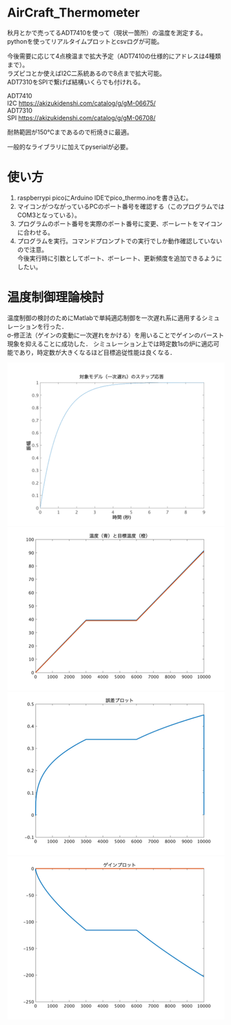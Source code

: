 # AirCraft_Thermometer

秋月とかで売ってるADT7410を使って（現状一箇所）の温度を測定する。  
pythonを使ってリアルタイムプロットとcsvログが可能。

今後需要に応じて4点検温まで拡大予定（ADT7410の仕様的にアドレスは4種類まで）。  
ラズピコとか使えばI2C二系統あるので8点まで拡大可能。  
ADT7310をSPIで繋げば結構いくらでも付けれる。

ADT7410  
I2C https://akizukidenshi.com/catalog/g/gM-06675/  
ADT7310  
SPI https://akizukidenshi.com/catalog/g/gM-06708/

耐熱範囲が150℃まであるので桁焼きに最適。

一般的なライブラリに加えてpyserialが必要。


# 使い方

1. raspberrypi picoにArduino IDEでpico_thermo.inoを書き込む。
2. マイコンがつながっているPCのポート番号を確認する（このプログラムではCOM3となっている）。
3. プログラムのポート番号を実際のポート番号に変更、ボーレートをマイコンに合わせる。
4. プログラムを実行。コマンドプロンプトでの実行でしか動作確認していないので注意。  
今後実行時に引数としてポート、ボーレート、更新頻度を追加できるようにしたい。

# 温度制御理論検討
温度制御の検討のためにMatlabで単純適応制御を一次遅れ系に適用するシミュレーションを行った．  
σ-修正法（ゲインの変動に一次遅れをかける）を用いることでゲインのバースト現象を抑えることに成功した．
シミュレーション上では時定数1sの炉に適応可能であり，時定数が大きくなるほど目標追従性能は良くなる．

![一次遅れ](/fig/rag.png)  
![温度](/fig/temp.png)  
![誤差](/fig/error.png)  
![ゲイン](/fig/gain.png)  